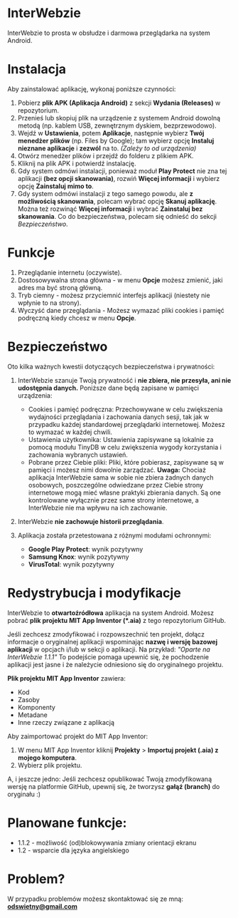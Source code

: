 # InterWebzie
InterWebzie to prosta w obsłudze i darmowa przeglądarka na system Android.

# Instalacja
Aby zainstalować aplikację, wykonaj poniższe czynności:
1. Pobierz **plik APK (Aplikacja Android)** z sekcji **Wydania (Releases)** w repozytorium.
2. Przenieś lub skopiuj plik na urządzenie z systemem Android dowolną metodą (np. kablem USB, zewnętrznym dyskiem, bezprzewodowo).
3. Wejdź w **Ustawienia**, potem **Aplikacje**, następnie wybierz **Twój menedżer plików** (np. Files by Google); tam wybierz opcję **Instaluj nieznane aplikacje** i **zezwól** na to. _(Zależy to od urządzenia)_
4. Otwórz menedżer plików i przejdź do folderu z plikiem APK.
5. Kliknij na plik APK i potwierdź instalację.
6. Gdy system odmówi instalacji, ponieważ moduł **Play Protect** nie zna tej aplikacji **(bez opcji skanowania)**, rozwiń **Więcej informacji** i wybierz opcję **Zainstaluj mimo to**.
7. Gdy system odmówi instalacji z tego samego powodu, ale **z możliwością skanowania**, polecam wybrać opcję **Skanuj aplikację**. Można też rozwinąć **Więcej informacji** i wybrać **Zainstaluj bez skanowania**.
Co do bezpieczeństwa, polecam się odnieść do sekcji _Bezpieczeństwo_.

# Funkcje
1. Przeglądanie internetu (oczywiste).
2. Dostosowywalna strona główna - w menu **Opcje** możesz zmienić, jaki adres ma być stroną główną.
3. Tryb ciemny - możesz przyciemnić interfejs aplikacji (niestety nie wpłynie to na strony).
4. Wyczyść dane przeglądania - Możesz wymazać pliki cookies i pamięć podręczną kiedy chcesz w menu **Opcje**.

# Bezpieczeństwo
Oto kilka ważnych kwestii dotyczących bezpieczeństwa i prywatności:

1. InterWebzie szanuje Twoją prywatność i **nie zbiera, nie przesyła, ani nie udostępnia danych.** Poniższe dane będą zapisane w pamięci urządzenia:
   - Cookies i pamięć podręczna: Przechowywane w celu zwiększenia wydajności przeglądania i zachowania danych sesji, tak jak w przypadku każdej standardowej przeglądarki internetowej. Możesz to wymazać w każdej chwili.
   - Ustawienia użytkownika: Ustawienia zapisywane są lokalnie za pomocą modułu TinyDB w celu zwiększenia wygody korzystania i zachowania wybranych ustawień.
   - Pobrane przez Ciebie pliki: Pliki, które pobierasz, zapisywane są w pamięci i możesz nimi dowolnie zarządzać.
**Uwaga:** Chociaż aplikacja InterWebzie sama w sobie nie zbiera żadnych danych osobowych, poszczególne odwiedzane przez Ciebie strony internetowe mogą mieć własne praktyki zbierania danych. Są one kontrolowane wyłącznie przez same strony internetowe, a InterWebzie nie ma wpływu na ich zachowanie.

2. InterWebzie **nie zachowuje historii przeglądania**.

3. Aplikacja została przetestowana z różnymi modułami ochronnymi:
   - **Google Play Protect**: wynik pozytywny
   - **Samsung Knox**: wynik pozytywny
   - **VirusTotal**: wynik pozytywny

# Redystrybucja i modyfikacje
InterWebzie to **otwartoźródłowa** aplikacja na system Android. Możesz pobrać **plik projektu MIT App Inventor (*.aia)** z tego repozytorium GitHub.

Jeśli zechcesz zmodyfikować i rozpowszechnić ten projekt, dołącz informacje o oryginalnej aplikacji wspominając **nazwę i wersję bazowej aplikacji** w opcjach i/lub w sekcji o aplikacji. Na przykład:
_"Oparte na InterWebzie 1.1.1"_
To podejście pomaga upewnić się, że pochodzenie aplikacji jest jasne i że należycie odniesiono się do oryginalnego projektu.

**Plik projektu MIT App Inventor** zawiera:
- Kod
- Zasoby
- Komponenty
- Metadane
- Inne rzeczy związane z aplikacją

Aby zaimportować projekt do MIT App Inventor:
1. W menu MIT App Inventor kliknij **Projekty** > **Importuj projekt (.aia) z mojego komputera**.
2. Wybierz plik projektu.

A, i jeszcze jedno:
Jeśli zechcesz opublikować Twoją zmodyfikowaną wersję na platformie GitHub, upewnij się, że tworzysz **gałąź (branch)** do oryginału :)

# Planowane funkcje:
- 1.1.2 - możliwość (od)blokowywania zmiany orientacji ekranu
- 1.2 - wsparcie dla języka angielskiego

# Problem?
W przypadku problemów możesz skontaktować się ze mną: **odswietny@gmail.com**

